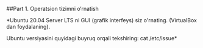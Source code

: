 
##Part 1. Operatsion tizimni o‘rnatish


*Ubuntu 20.04 Server LTS ni GUI (grafik interfeys) siz o'rnating. (VirtualBox dan foydalaning).

Ubuntu versiyasini quyidagi buyruq orqali tekshiring:  cat /etc/issue*
